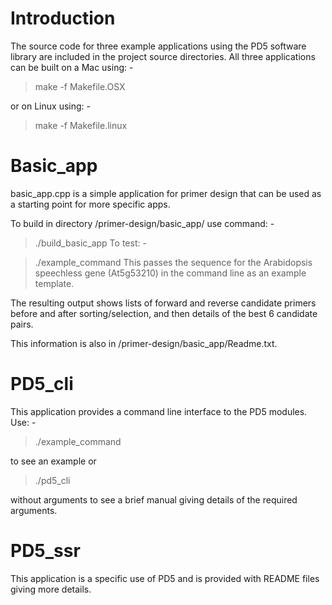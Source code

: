 # Introduction #

The source code for three example applications using the PD5 software library are included in the project source directories. All three applications can be built on a Mac using: -

> make -f Makefile.OSX

or on Linux using: -

> make -f Makefile.linux


# Basic\_app #

basic\_app.cpp is a simple application for primer design that can be used as a starting point for more specific apps.

To build in directory /primer-design/basic\_app/ use command: -

> ./build\_basic\_app
To test: -

> ./example\_command
This passes the sequence for the Arabidopsis speechless gene (At5g53210) in the command line as an example template.

The resulting output shows lists of forward and reverse candidate primers before and after sorting/selection, and then details of the best 6 candidate pairs.

This information is also in /primer-design/basic\_app/Readme.txt.

# PD5\_cli #

This application provides a command line interface to the PD5 modules. Use: -

> ./example\_command

to see an example or

> ./pd5\_cli

without arguments to see a brief manual giving details of the required arguments.

# PD5\_ssr #

This application is a specific use of PD5 and is provided with README files giving more details.